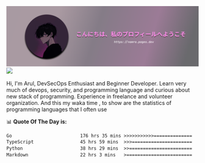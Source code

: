 ![banner](.github/profile-markdown.png)
<img src="https://user-images.githubusercontent.com/73097560/115834477-dbab4500-a447-11eb-908a-139a6edaec5c.gif"></p>

Hi, I'm Arul, DevSecOps Enthusiast and Beginner Developer. Learn very much of devops, security, and programming language and curious about new stack of programming. Experience in freelance and volunteer organization. And this my waka time , to show are the statistics of programming languages that I often use

📊 **Quote Of The Day is:**
<!--START_SECTION:waka-->

```txt
Go                         176 hrs 35 mins >>>>>>>>>>>==============   44.38 %
TypeScript                 45 hrs 59 mins  >>>======================   11.56 %
Python                     38 hrs 29 mins  >>=======================   09.67 %
Markdown                   22 hrs 3 mins   >========================   05.54 %
```

<!--END_SECTION:waka-->
